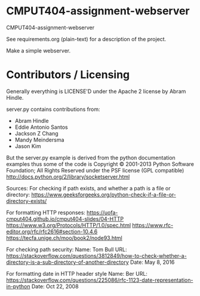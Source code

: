CMPUT404-assignment-webserver
=============================

CMPUT404-assignment-webserver

See requirements.org (plain-text) for a description of the project.

Make a simple webserver.

Contributors / Licensing
========================

Generally everything is LICENSE'D under the Apache 2 license by Abram Hindle.

server.py contains contributions from:

* Abram Hindle
* Eddie Antonio Santos
* Jackson Z Chang
* Mandy Meindersma 
* Jason Kim

But the server.py example is derived from the python documentation
examples thus some of the code is Copyright © 2001-2013 Python
Software Foundation; All Rights Reserved under the PSF license (GPL
compatible) http://docs.python.org/2/library/socketserver.html

Sources:
For checking if path exists, and whether a path is a file or directory:
https://www.geeksforgeeks.org/python-check-if-a-file-or-directory-exists/

For formatting HTTP responses:
https://uofa-cmput404.github.io/cmput404-slides/04-HTTP
https://www.w3.org/Protocols/HTTP/1.0/spec.html
https://www.rfc-editor.org/rfc/rfc2616#section-10.4.6
https://tecfa.unige.ch/moo/book2/node93.html

For checking path security:
Name: Tom Bull
URL: https://stackoverflow.com/questions/3812849/how-to-check-whether-a-directory-is-a-sub-directory-of-another-directory
Date: May 8, 2016

For formatting date in HTTP header style
Name: Ber
URL: https://stackoverflow.com/questions/225086/rfc-1123-date-representation-in-python
Date: Oct 22, 2008


